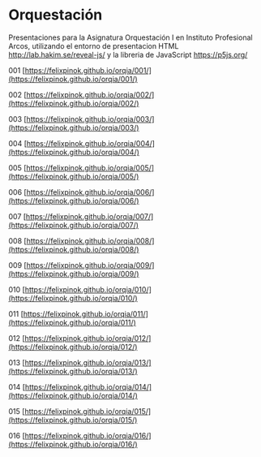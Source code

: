 # Orquestación
Presentaciones para la Asignatura Orquestación I en Instituto Profesional Arcos, utilizando el entorno de presentacion HTML http://lab.hakim.se/reveal-js/ y la libreria de JavaScript https://p5js.org/

001 [https://felixpinok.github.io/orqia/001/](https://felixpinok.github.io/orqia/001/)

002 [https://felixpinok.github.io/orqia/002/](https://felixpinok.github.io/orqia/002/)

003 [https://felixpinok.github.io/orqia/003/](https://felixpinok.github.io/orqia/003/)

004 [https://felixpinok.github.io/orqia/004/](https://felixpinok.github.io/orqia/004/)

005 [https://felixpinok.github.io/orqia/005/](https://felixpinok.github.io/orqia/005/)

006 [https://felixpinok.github.io/orqia/006/](https://felixpinok.github.io/orqia/006/)

007 [https://felixpinok.github.io/orqia/007/](https://felixpinok.github.io/orqia/007/)

008 [https://felixpinok.github.io/orqia/008/](https://felixpinok.github.io/orqia/008/)

009 [https://felixpinok.github.io/orqia/009/](https://felixpinok.github.io/orqia/009/)

010 [https://felixpinok.github.io/orqia/010/](https://felixpinok.github.io/orqia/010/)

011 [https://felixpinok.github.io/orqia/011/](https://felixpinok.github.io/orqia/011/)

012 [https://felixpinok.github.io/orqia/012/](https://felixpinok.github.io/orqia/012/)

013 [https://felixpinok.github.io/orqia/013/](https://felixpinok.github.io/orqia/013/)

014 [https://felixpinok.github.io/orqia/014/](https://felixpinok.github.io/orqia/014/)

015 [https://felixpinok.github.io/orqia/015/](https://felixpinok.github.io/orqia/015/)

016 [https://felixpinok.github.io/orqia/016/](https://felixpinok.github.io/orqia/016/)
